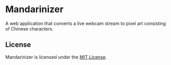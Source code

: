 # Mandarinizer

A web application that converts a live webcam stream to pixel art consisting of Chinese characters.

## License

Mandarinizer is licensed under the [MIT License](./LICENSE).
